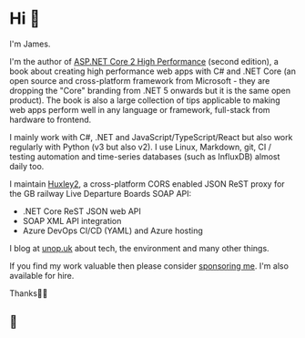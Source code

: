 # Hi 👋

I'm James.

I'm the author of [ASP.NET Core 2 High Performance](https://unop.uk/book/) (second edition), a book about creating high performance web apps with C# and .NET Core (an open source and cross-platform framework from Microsoft - they are dropping the "Core" branding from .NET 5 onwards but it is the same open product).
The book is also a large collection of tips applicable to making web apps perform well in any language or framework, full-stack from hardware to frontend.

I mainly work with C#, .NET and JavaScript/TypeScript/React but also work regularly with Python (v3 but also v2).
I use Linux, Markdown, git, CI / testing automation and time-series databases (such as InfluxDB) almost daily too.

I maintain [Huxley2](https://github.com/jpsingleton/Huxley2), a cross-platform CORS enabled JSON ReST proxy for the GB railway Live Departure Boards SOAP API:

  - .NET Core ReST JSON web API
  - SOAP XML API integration
  - Azure DevOps CI/CD (YAML) and Azure hosting

I blog at [unop.uk](https://unop.uk/) about tech, the environment and many other things.

If you find my work valuable then please consider [sponsoring me](https://github.com/sponsors/jpsingleton). I'm also available for hire.

Thanks🕴🏻 

## 💚
